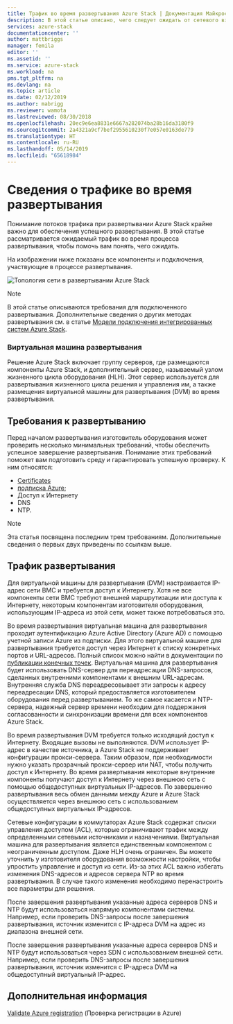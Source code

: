 ```yaml
---
title: Трафик во время развертывания Azure Stack | Документация Майкрософт
description: В этой статье описано, чего следует ожидать от сетевого взаимодействия во время развертывания Azure Stack.
services: azure-stack
documentationcenter: ''
author: mattbriggs
manager: femila
editor: ''
ms.assetid: ''
ms.service: azure-stack
ms.workload: na
pms.tgt_pltfrm: na
ms.devlang: na
ms.topic: article
ms.date: 02/12/2019
ms.author: mabrigg
ms.reviewer: wamota
ms.lastreviewed: 08/30/2018
ms.openlocfilehash: 20ec9e6ea8831e6667a282074ba28b16da3180f9
ms.sourcegitcommit: 2a4321a9cf7bef2955610230f7e057e0163de779
ms.translationtype: HT
ms.contentlocale: ru-RU
ms.lasthandoff: 05/14/2019
ms.locfileid: "65618984"
---
```

# <a name="about-deployment-network-traffic"></a>Сведения о трафике во время развертывания
Понимание потоков трафика при развертывании Azure Stack крайне важно для обеспечения успешного развертывания. В этой статье рассматривается ожидаемый трафик во время процесса развертывания, чтобы помочь вам понять, чего ожидать.

На изображении ниже показаны все компоненты и подключения, участвующие в процессе развертывания.

![Топология сети в развертывании Azure Stack](media/deployment-networking/figure1.png)

> [!NOTE]
> В этой статье описываются требования для подключенного развертывания. Дополнительные сведения о других методах развертывания см. в статье [Модели подключения интегрированных систем Azure Stack](azure-stack-connection-models.md).

### <a name="the-deployment-vm"></a>Виртуальная машина развертывания
Решение Azure Stack включает группу серверов, где размещаются компоненты Azure Stack, и дополнительный сервер, называемый узлом жизненного цикла оборудования (HLH). Этот сервер используется для развертывания жизненного цикла решения и управления им, а также размещения виртуальной машины для развертывания (DVM) во время развертывания.

## <a name="deployment-requirements"></a>Требования к развертыванию
Перед началом развертывания изготовитель оборудования может проверить несколько минимальных требований, чтобы обеспечить успешное завершение развертывания. Понимание этих требований поможет вам подготовить среду и гарантировать успешную проверку. К ним относятся:

-   [Certificates](azure-stack-pki-certs.md)
-   [подписка Azure](https://azure.microsoft.com/free/?b=17.06);
-   Доступ к Интернету
-   DNS
-   NTP.

> [!NOTE]
> Эта статья посвящена последним трем требованиям. Дополнительные сведения о первых двух приведены по ссылкам выше.

## <a name="deployment-network-traffic"></a>Трафик развертывания
Для виртуальной машины для развертывания (DVM) настраивается IP-адрес сети BMC и требуется доступ к Интернету. Хотя не все компоненты сети BMC требуют внешней маршрутизации или доступа к Интернету, некоторым компонентам изготовителя оборудования, использующим IP-адреса из этой сети, может также потребоваться это.

Во время развертывания виртуальная машина для развертывания проходит аутентификацию Azure Active Directory (Azure AD) с помощью учетной записи Azure из подписки. Для этого виртуальной машине для развертывания требуется доступ через Интернет к списку конкретных портов и URL-адресов. Полный список можно найти в документации по [публикации конечных точек](azure-stack-integrate-endpoints.md). Виртуальная машина для развертывания будет использовать DNS-сервер для переадресации DNS-запросов, сделанных внутренними компонентами к внешним URL-адресам. Внутренняя служба DNS переадресовывает эти запросы к адресу переадресации DNS, который предоставляется изготовителем оборудования перед развертыванием. То же самое касается и NTP-сервера, надежный сервер времени необходим для поддержания согласованности и синхронизации времени для всех компонентов Azure Stack.

Во время развертывания DVM требуется только исходящий доступ к Интернету. Входящие вызовы не выполняются. DVM использует IP-адрес в качестве источника, а Azure Stack не поддерживает конфигурации прокси-сервера. Таким образом, при необходимости нужно указать прозрачный прокси-сервер или NAT, чтобы получить доступ к Интернету. Во время развертывания некоторые внутренние компоненты получают доступ к Интернету через внешнюю сеть с помощью общедоступных виртуальных IP-адресов. По завершению развертывания весь обмен данными между Azure и Azure Stack осуществляется через внешнюю сеть с использованием общедоступных виртуальных IP-адресов.

Сетевые конфигурации в коммутаторах Azure Stack содержат списки управления доступом (ACL), которые ограничивают трафик между определенными сетевыми источниками и назначениями. Виртуальная машина для развертывания является единственным компонентом с неограниченным доступом. Даже HLH очень ограничен. Вы можете уточнить у изготовителя оборудования возможности настройки, чтобы упростить управление и доступ из сети. Из-за этих ACL важно избегать изменения DNS-адресов и адресов сервера NTP во время развертывания. В случае такого изменения необходимо перенастроить все параметры для решения.

После завершения развертывания указанные адреса серверов DNS и NTP будут использоваться напрямую компонентами системы. Например, если проверить DNS-запросы после завершения развертывания, источник изменится с IP-адреса DVM на адрес из диапазона внешней сети.

После завершения развертывания указанные адреса серверов DNS и NTP будут использоваться через SDN с использованием внешней сети. Например, если проверить DNS-запросы после завершения развертывания, источник изменится с IP-адреса DVM на общедоступный виртуальный IP-адрес.

## <a name="next-steps"></a>Дополнительная информация
[Validate Azure registration](azure-stack-validate-registration.md) (Проверка регистрации в Azure)
